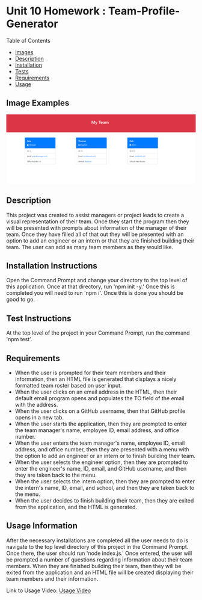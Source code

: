 # Unit 10 Homework : Team-Profile-Generator
Table of Contents
- [Images](#image-examples)
- [Description](#description)
- [Installation](#installation-instructions)
- [Tests](#test-instructions)
- [Requirements](#requirements)
- [Usage](#usage-information)

## Image Examples
<img src="assets\img\TeamGenerator.PNG">

## Description
This project was created to assist managers or project leads to create a visual representation of their team. Once they start the program then they will be presented with prompts about information of the manager of their team. Once they have filled all of that out they will be presented with an option to add an engineer or an intern or that they are finished building their team. The user can add as many team members as they would like. 

## Installation Instructions
Open the Command Prompt and change your directory to the top level of this application. Once at that directory, run 'npm init -y.' Once this is completed you will need to run 'npm i'. Once this is done you should be good to go.

## Test Instructions
At the top level of the project in your Command Prompt, run the command 'npm test'.

## Requirements
- When the user is prompted for their team members and their information, then an HTML file is generated that displays a nicely formatted team roster based on user input.
- When the user clicks on an email address in the HTML, then their default email program opens and populates the TO field of the email with the address.
- When the user clicks on a GitHub username, then that GitHub profile opens in a new tab.
- When the user starts the application, then they are prompted to enter the team manager's name, employee ID, email address, and office number.
- When the user enters the team manager's name, employee ID, email address, and office number, then they are presented with a menu with the option to add an engineer or an intern or to finish building their team.
- When the user selects the engineer option, then they are prompted to enter the engineer's name, ID, email, and GitHub username, and then they are taken back to the menu.
- When the user selects the intern option, then they are prompted to enter the intern's name, ID, email, and school, and then they are taken back to the menu.
- When the user decides to finish building their team, then they are exited from the application, and the HTML is generated.

## Usage Information
After the necessary installations are completed all the user needs to do is navigate to the top level directory of this project in the Command Prompt. Once there, the user should run 'node index.js.' Once entered, the user will be prompted a number of questions regarding information about their team members. When they are finished building their team, then they will be exited from the application and an HTML file will be created displaying their team members and their information.

Link to Usage Video: [Usage Video](https://drive.google.com/file/d/1J-JQRkVG5J7GEDPZhB9DAn06IA8QW-X3/view)